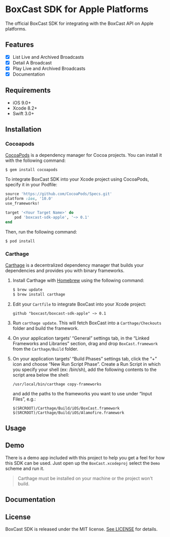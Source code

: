# BoxCast SDK for Apple Platforms

The official BoxCast SDK for integrating with the BoxCast API on Apple platforms.

## Features

- [x] List Live and Archived Broadcasts
- [x] Detail A Broadcast
- [x] Play Live and Archived Broadcasts
- [x] Documentation

## Requirements

- iOS 9.0+
- Xcode 8.2+
- Swift 3.0+

## Installation

### Cocoapods

[CocoaPods](https://cocoapods.org) is a dependency manager for Cocoa projects. You can install it with the following command:

```bash
$ gem install cocoapods
```

To integrate BoxCast SDK into your Xcode project using CocoaPods, specify it in your Podfile:

```ruby
source 'https://github.com/CocoaPods/Specs.git'
platform :ios, '10.0'
use_frameworks!

target '<Your Target Name>' do
    pod 'boxcast-sdk-apple', '~> 0.1'
end
```

Then, run the following command:

```bash
$ pod install
```

### Carthage

[Carthage](https://github.com/Carthage/Carthage) is a decentralized dependency manager that builds your dependencies and provides you with binary frameworks.

1. Install Carthage with [Homebrew](http://brew.sh/) using the following command:

	```bash
	$ brew update
	$ brew install carthage
	```

2. Edit your `Cartfile` to integrate BoxCast into your Xcode project:

	```ogdl
	github "boxcast/boxcast-sdk-apple" ~> 0.1
	```

3. Run `carthage update`. This will fetch BoxCast into a `Carthage/Checkouts` folder and build the framework.

4. On your application targets’ “General” settings tab, in the “Linked Frameworks and Libraries” section, drag and drop `BoxCast.framework` from the `Carthage/Build` folder.

5. On your application targets’ “Build Phases” settings tab, click the “+” icon and choose “New Run Script Phase”. Create a Run Script in which you specify your shell (ex: /bin/sh), add the following contents to the script area below the shell:

	```
	/usr/local/bin/carthage copy-frameworks
	```

	and add the paths to the frameworks you want to use under “Input Files”, e.g.:

	```
	$(SRCROOT)/Carthage/Build/iOS/BoxCast.framework
	$(SRCROOT)/Carthage/Build/iOS/Alamofire.framework
	```

## Usage

## Demo

There is a demo app included with this project to help you get a feel for how this SDK can be used. Just open up the `BoxCast.xcodeproj` select the `Demo` scheme and run it.

> Carthage must be installed on your machine or the project won't build.

## Documentation

## License

BoxCast SDK is released under the MIT license. [See LICENSE](https://github.com/boxcast/boxcast-sdk-apple/blob/master/LICENSE) for details.